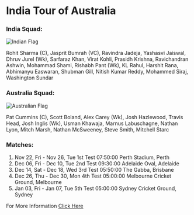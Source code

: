 # India Tour of Australia
### India Squad:
![Indian Flag](https://images.app.goo.gl/DbtAwAYX29s7serS7.jpeg)

Rohit Sharma (C), Jasprit Bumrah (VC), Ravindra Jadeja, Yashasvi Jaiswal, Dhruv Jurel (Wk), Sarfaraz Khan, Virat Kohli, Prasidh Krishna, Ravichandran Ashwin, Mohammad Shami, Rishabh Pant (Wk), KL Rahul, Harshit Rana, Abhimanyu Easwaran, Shubman Gill, Nitish Kumar Reddy, Mohammed Siraj, Washington Sundar
### Australia Squad:
![Australian Flag](https://images.app.goo.gl/BwAyt4933QaUpVNk9.jpeg)

Pat Cummins (C), Scott Boland, Alex Carey (Wk), Josh Hazlewood, Travis Head, Josh Inglis (Wk), Usman Khawaja, Marnus Labuschagne, Nathan Lyon, Mitch Marsh, Nathan McSweeney, Steve Smith, Mitchell Starc
### Matches:
1. Nov 22, Fri - Nov 26, Tue	1st Test	07:50:00	Perth Stadium, Perth
2. Dec 06, Fri - Dec 10, Tue	2nd Test	09:30:00	Adelaide Oval, Adelaide
3. Dec 14, Sat - Dec 18, Wed	3rd Test	05:50:00	The Gabba, Brisbane
4. Dec 26, Thu - Dec 30, Mon	4th Test	05:00:00	Melbourne Cricket Ground, Melbourne
5. Jan 03, Fri - Jan 07, Tue	5th Test	05:00:00	Sydney Cricket Ground, Sydney

For More Information [Click Here](https://www.espncricinfo.com/series/australia-vs-india-2024-25-1426547)

